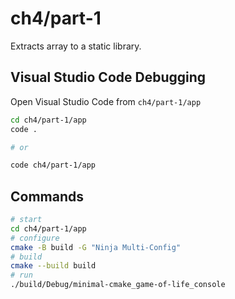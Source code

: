 # ch4/part-1

Extracts array to a static library.

## Visual Studio Code Debugging

Open Visual Studio Code from `ch4/part-1/app`

```bash
cd ch4/part-1/app
code .

# or

code ch4/part-1/app
```

## Commands

```bash
# start
cd ch4/part-1/app
# configure
cmake -B build -G "Ninja Multi-Config"
# build
cmake --build build
# run
./build/Debug/minimal-cmake_game-of-life_console
```
